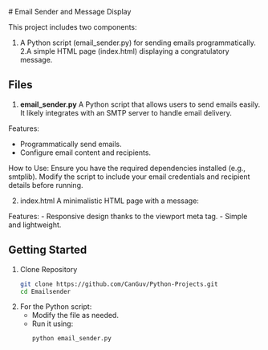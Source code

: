 # Email Sender and Message Display

This project includes two components:
  1. A Python script (email_sender.py) for sending emails programmatically.
  2.A simple HTML page (index.html) displaying a congratulatory message.

## Files
1. **email_sender.py**
  A Python script that allows users to send emails easily. It likely integrates with an SMTP server to handle email delivery.

  Features:
  - Programmatically send emails.
  - Configure email content and recipients.
    
  How to Use:
  Ensure you have the required dependencies installed (e.g., smtplib). Modify the script to include your email credentials and recipient details before running.

2. index.html
  A minimalistic HTML page with a message:
  
  Features:
    - Responsive design thanks to the viewport meta tag.
    - Simple and lightweight.

## Getting Started
1. Clone Repository
   ```bash
   git clone https://github.com/CanGuv/Python-Projects.git
   cd Emailsender
   ```
2. For the Python script:
   - Modify the file as needed.
   - Run it using:
     ```bash
     python email_sender.py
     ```
